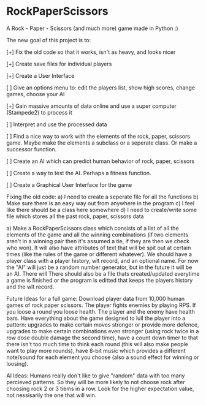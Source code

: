 RockPaperScissors
=================

A Rock - Paper - Scissors (and much more) game made in Python :)

The new goal of this project is to:

[+] Fix the old code so that it works, isn't as heavy, and looks nicer

[+] Create save files for individual players

[+] Create a User Interface

[ ] Give an options menu to: edit the players list, show high scores, change games, choose your AI

[+] Gain massive amounts of data online and use a super computer (Stampede2) to process it

[ ] Interpret and use the processed data

[ ] Find a nice way to work with the elements of the rock, paper, scissors game. Maybe make the elements a subclass or a seperate class. Or make a successor function.

[ ] Create an AI which can predict human behavior of rock, paper, scissors

[ ] Create a way to test the AI. Perhaps a fitness function.

[ ] Create a Graphical User Interface for the game


Fixing the old code:
a) I need to create a seperate file for all the functions
b) Make sure there is an easy way out from anywhere in the program
c) I feel like there should be a class here somewhere
d) I need to create/write some file which stores all the past rock, paper, scissors data

a) 
Make a RockPaperScissors class which consists of a list of all the elements of the game and all the winning combinations 
(if two elements aren't in a winning pair then it's assumed a tie, if they are then we check who won). 
It will also have attributes of text that will be spit out at certain times (like the rules of the game or different whatever). 
We should have a player class with a player history, wlt record, and an optional name. 
For now the "AI" will just be a random number generator, but in the future it will be an AI. There will 
There should also be a file thats created/updated everytime a game is finished or the program is editted that keeps the players history and the wlt record.


Future Ideas for a full game:
Download player data from 10,000 human games of rock paper scissors.
The player fights enemies by playing RPS. If you loose a round you loose health. The player and the enemy have health bars.
Have everything about the game designed to lull the player into a pattern: upgrades to make certain moves stronger or provide more defence, upgrades to make certain combinations even stronger (using rock twice in a row dose double damage the second time), have a count down timer to that there isn't too much time to think each round (this will also make people want to play more rounds), have 8-bit music which provides a different note/sound for each element you choose (also a sound effect for winning or loosing).


AI Ideas:
Humans really don't like to give "random" data with too many percieved patterns. So they will be more likely to not choose rock after choosing rock 2 or 3 tiems in a row. Look for the higher expectation value, not nessisarily the one that will win.
